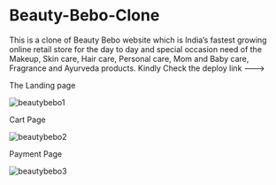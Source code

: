 # Beauty-Bebo-Clone
This is a clone of Beauty Bebo website which is India’s fastest growing online retail store for the day to day and special occasion need of the Makeup, Skin care, Hair care, Personal care, Mom and Baby care, Fragrance and Ayurveda products.  Kindly Check the deploy link ---> 


The Landing page

![beautybebo1](https://user-images.githubusercontent.com/103739534/199782549-5b59cade-3948-4ca3-bdda-17f810692ba7.png)

Cart Page

![beautybebo2](https://user-images.githubusercontent.com/103739534/199782612-b3d41372-1d09-414c-8eae-2277b48e5ac8.png)

Payment Page

![beautybebo3](https://user-images.githubusercontent.com/103739534/199782674-7ea0c5e6-299e-4116-b961-2d80ccf6358f.png)
